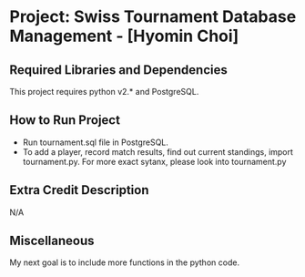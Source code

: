Project: Swiss Tournament Database Management  - [Hyomin Choi]
===============================================================

Required Libraries and Dependencies
-----------------------------------
This project requires python v2.* and PostgreSQL.


How to Run Project
------------------
* Run tournament.sql file in PostgreSQL. 
* To add a player, record match results, find out current standings, 
  import tournament.py. For more exact sytanx, please look into 
  tournament.py


Extra Credit Description
------------------------
N/A


Miscellaneous
-------------
My next goal is to include more functions in the python code.